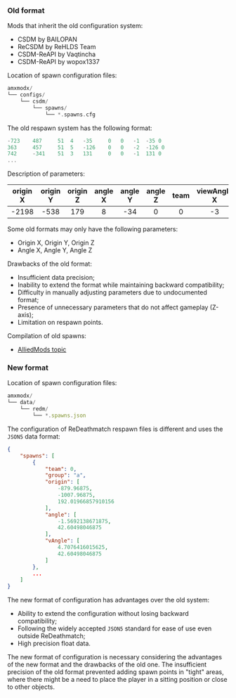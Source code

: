 ### Old format

Mods that inherit the old configuration system:

- CSDM by BAILOPAN
- ReCSDM by ReHLDS Team
- CSDM-ReAPI by Vaqtincha
- CSDM-ReAPI by wopox1337

Location of spawn configuration files:
```cpp
amxmodx/
└── configs/
    └── csdm/
        └── spawns/
            └── *.spawns.cfg
```

The old respawn system has the following format:
```cpp title="de_dust.spawns.cfg"
-723    487     51  4   -35     0   0   -1  -35 0
363     457     51  5   -126    0   0   -2  -126 0
742     -341    51  3   131     0   0   -1  131 0
...
```

Description of parameters:

| origin X | origin Y | origin Z | angle X | angle Y | angle Z | team | viewAngle X | viewAngle Y | viewAngle z |
| :-: | :-: | :-: | :-: | :-: | :-: | :-: | :-: | :-: | :-: |
| -2198 | -538 | 179 | 8 | -34 | 0 | 0 | -3 | -34 | 0 |

Some old formats may only have the following parameters:

- Origin X, Origin Y, Origin Z
- Angle X, Angle Y, Angle Z

Drawbacks of the old format:

- Insufficient data precision;
- Inability to extend the format while maintaining backward compatibility;
- Difficulty in manually adjusting parameters due to undocumented format;
- Presence of unnecessary parameters that do not affect gameplay (Z-axis);
- Limitation on respawn points.

Compilation of old spawns:

- [AlliedMods topic](https://forums.alliedmods.net/showthread.php?t=49537)

### New format

Location of spawn configuration files:
```js
amxmodx/
└── data/
    └── redm/
        └── *.spawns.json
```

The configuration of ReDeathmatch respawn files is different and uses the `JSON5` data format:
```json title="de_dust2.spawns.json"
{
    "spawns": [
        {
            "team": 0,
            "group": "a",
            "origin": [
                -879.96875,
                -1007.96875,
                192.01966857910156
            ],
            "angle": [
                -1.5692138671875,
                42.60498046875
            ],
            "vAngle": [
                4.7076416015625,
                42.60498046875
            ]
        },
        ...
    ]
}
```

The new format of configuration has advantages over the old system:

- Ability to extend the configuration without losing backward compatibility;
- Following the widely accepted `JSON5` standard for ease of use even outside ReDeathmatch;
- High precision float data.

The new format of configuration is necessary considering the advantages of the new format and the drawbacks of the old one. The insufficient precision of the old format prevented adding spawn points in "tight" areas, where there might be a need to place the player in a sitting position or close to other objects.